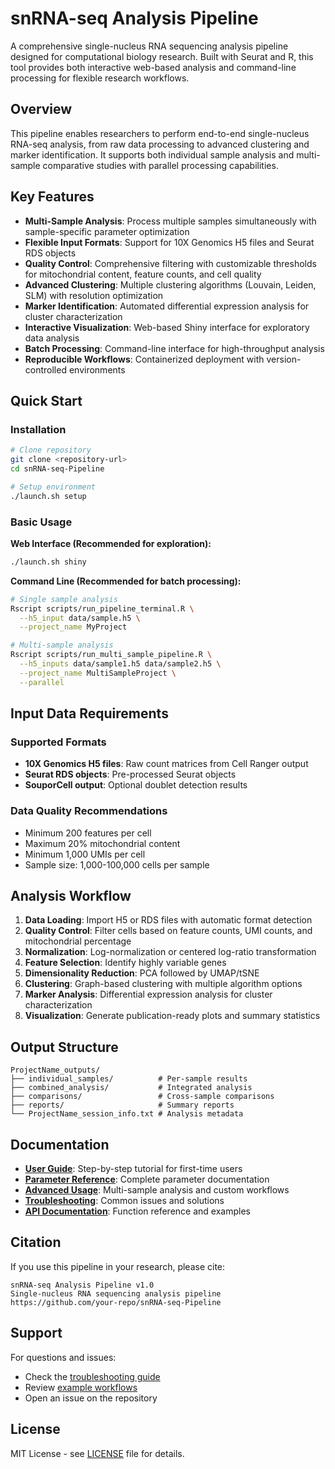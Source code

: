 # snRNA-seq Analysis Pipeline

A comprehensive single-nucleus RNA sequencing analysis pipeline designed for computational biology research. Built with Seurat and R, this tool provides both interactive web-based analysis and command-line processing for flexible research workflows.

## Overview

This pipeline enables researchers to perform end-to-end single-nucleus RNA-seq analysis, from raw data processing to advanced clustering and marker identification. It supports both individual sample analysis and multi-sample comparative studies with parallel processing capabilities.

## Key Features

- **Multi-Sample Analysis**: Process multiple samples simultaneously with sample-specific parameter optimization
- **Flexible Input Formats**: Support for 10X Genomics H5 files and Seurat RDS objects
- **Quality Control**: Comprehensive filtering with customizable thresholds for mitochondrial content, feature counts, and cell quality
- **Advanced Clustering**: Multiple clustering algorithms (Louvain, Leiden, SLM) with resolution optimization
- **Marker Identification**: Automated differential expression analysis for cluster characterization
- **Interactive Visualization**: Web-based Shiny interface for exploratory data analysis
- **Batch Processing**: Command-line interface for high-throughput analysis
- **Reproducible Workflows**: Containerized deployment with version-controlled environments

## Quick Start

### Installation

```bash
# Clone repository
git clone <repository-url>
cd snRNA-seq-Pipeline

# Setup environment
./launch.sh setup
```

### Basic Usage

**Web Interface (Recommended for exploration):**
```bash
./launch.sh shiny
```

**Command Line (Recommended for batch processing):**
```bash
# Single sample analysis
Rscript scripts/run_pipeline_terminal.R \
  --h5_input data/sample.h5 \
  --project_name MyProject

# Multi-sample analysis
Rscript scripts/run_multi_sample_pipeline.R \
  --h5_inputs data/sample1.h5 data/sample2.h5 \
  --project_name MultiSampleProject \
  --parallel
```

## Input Data Requirements

### Supported Formats
- **10X Genomics H5 files**: Raw count matrices from Cell Ranger output
- **Seurat RDS objects**: Pre-processed Seurat objects
- **SouporCell output**: Optional doublet detection results

### Data Quality Recommendations
- Minimum 200 features per cell
- Maximum 20% mitochondrial content
- Minimum 1,000 UMIs per cell
- Sample size: 1,000-100,000 cells per sample

## Analysis Workflow

1. **Data Loading**: Import H5 or RDS files with automatic format detection
2. **Quality Control**: Filter cells based on feature counts, UMI counts, and mitochondrial percentage
3. **Normalization**: Log-normalization or centered log-ratio transformation
4. **Feature Selection**: Identify highly variable genes
5. **Dimensionality Reduction**: PCA followed by UMAP/tSNE
6. **Clustering**: Graph-based clustering with multiple algorithm options
7. **Marker Analysis**: Differential expression analysis for cluster characterization
8. **Visualization**: Generate publication-ready plots and summary statistics

## Output Structure

```
ProjectName_outputs/
├── individual_samples/          # Per-sample results
├── combined_analysis/           # Integrated analysis
├── comparisons/                 # Cross-sample comparisons
├── reports/                     # Summary reports
└── ProjectName_session_info.txt # Analysis metadata
```

## Documentation

- **[User Guide](docs/user_guides/getting_started.md)**: Step-by-step tutorial for first-time users
- **[Parameter Reference](docs/user_guides/parameters.md)**: Complete parameter documentation
- **[Advanced Usage](docs/user_guides/advanced_usage.md)**: Multi-sample analysis and custom workflows
- **[Troubleshooting](docs/user_guides/troubleshooting.md)**: Common issues and solutions
- **[API Documentation](docs/api/)**: Function reference and examples

## Citation

If you use this pipeline in your research, please cite:

```
snRNA-seq Analysis Pipeline v1.0
Single-nucleus RNA sequencing analysis pipeline
https://github.com/your-repo/snRNA-seq-Pipeline
```

## Support

For questions and issues:
- Check the [troubleshooting guide](docs/user_guides/troubleshooting.md)
- Review [example workflows](docs/vignettes/)
- Open an issue on the repository

## License

MIT License - see [LICENSE](LICENSE) file for details.
